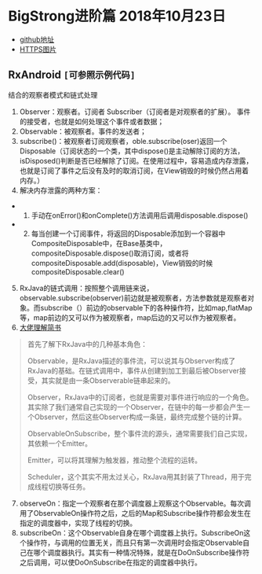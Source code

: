 # BigStrong进阶篇 2018年10月23日
 - [github地址](https://github.com/Ximano/Mili-Advance)
 - [HTTPS图片](https://coupon.i-liaoning.com.cn:2300/giftcenter/logo/jifen.png)

 ## RxAndroid `[可参照示例代码]`
 结合的观察者模式和链式处理 
 1. Observer：观察者。订阅者 Subscriber（订阅者是对观察者的扩展）。
 事件的接受者，也就是如何处理这个事件或者数据；
 2. Observable：被观察者。事件的发送者；
 3. subscribe()：被观察者订阅观察者，oble.subscribe(oser)返回一个Disposable（订阅状态的一个类，其中dispose()是主动解除订阅的方法，isDisposed()判断是否已经解除了订阅。在使用过程中，容易造成内存泄露，也就是订阅了事件之后没有及时的取消订阅，在View销毁的时候仍然占用着内存。）
 4. 解决内存泄露的两种方案：
 - 1. 手动在onError()和onComplete()方法调用后调用disposable.dispose()
 - 2. 每当创建一个订阅事件，将返回的Disposable添加到一个容器中CompositeDisposable中，在Base基类中，compositeDisposable.dispose()取消订阅，或者将compositeDisposable.add(disposable)，View销毁的时候compositeDisposable.clear()
 5. RxJava的链式调用：按照整个调用链来说，observable.subscribe(observer)前边就是被观察者，方法参数就是观察者对象。而subscribe（）前边的observable下的各种操作符，比如map,flatMap等，map前边的又可以作为被观察者，map后边的又可以作为被观察者。
 6. [大佬理解简书](https://www.jianshu.com/p/9253cbde19be)
> 首先了解下RxJava中的几种基本角色：
> 
> Observable，是RxJava描述的事件流，可以说其与Observer构成了RxJava的基础。在链式调用中，事件从创建到加工到最后被Observer接受，其实就是由一条Observerable链串起来的。
> 
> Observer，RxJava中的订阅者，也就是需要对事件进行响应的一个角色。其实除了我们通常自己实现的一个Observer，在链中的每一步都会产生一个Observer，然后这些Observer构成一条链，最终完成整个链的计算。
> 
> ObservableOnSubscribe，整个事件流的源头，通常需要我们自己实现，其依赖一个Emitter。
> 
> Emitter，可以将其理解为触发器，推动整个流程的运转。
> 
> Scheduler，这个其实不用太过关心，RxJava用其封装了Thread，用于完成线程切换等任务。
7. observeOn：指定一个观察者在那个调度器上观察这个Observable。每次调用了ObservableOn操作符之后，之后的Map和Subscribe操作符都会发生在指定的调度器中，实现了线程的切换。
8. subscribeOn：这个Observable自身在哪个调度器上执行。SubscribeOn这个操作符，与调用的位置无关，而且只有第一次调用时会指定Observable自己在哪个调度器执行。其实有一种情况特殊，就是在DoOnSubscribe操作符之后调用，可以使DoOnSubscribe在指定的调度器中执行。
